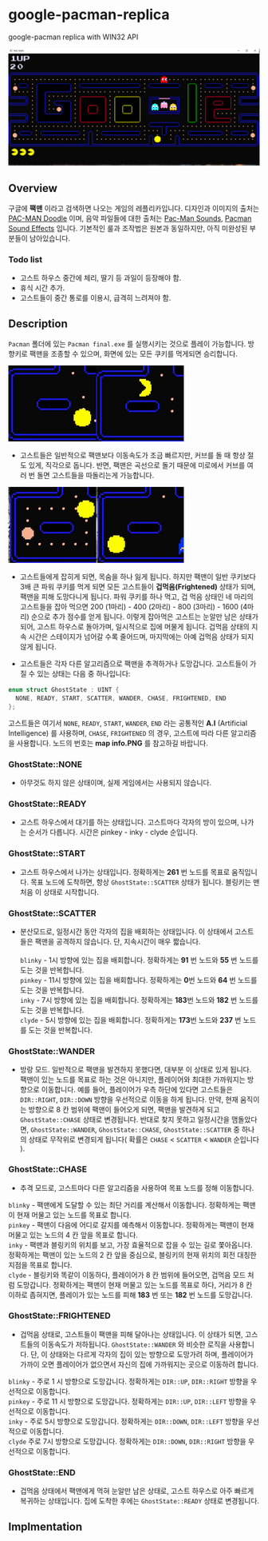# google-pacman-replica
google-pacman replica with WIN32 API

<img src='https://github.com/teumal/google-pacman-replica/blob/main/pacman%20screenshot.PNG?raw=true'></img>

## Overview
구글에 **팩맨** 이라고 검색하면 나오는 게임의 레플리카입니다. 디자인과 이미지의 출처는 [PAC-MAN Doodle](https://www.google.com/search?q=%ED%8C%A9%EB%A7%A8&sxsrf=AJOqlzXBLCsyMjlyfYBAdCktiTSromhGOQ%3A1675050104488&source=hp&ei=eDzXY5qqG5vw4-EPz-mc4As&iflsig=AK50M_UAAAAAY9dKiHjFIRKgkVezUuriGxuUGaxih4ap&oq=&gs_lcp=Cgdnd3Mtd2l6EAMYAzIHCCMQ6gIQJzIHCCMQ6gIQJzIHCCMQ6gIQJzIHCCMQ6gIQJzIHCCMQ6gIQJzIHCCMQ6gIQJzIHCCMQ6gIQJzIHCCMQ6gIQJzIHCCMQ6gIQJzIHCCMQ6gIQJ1AAWABg7hRoAXAAeACAAQCIAQCSAQCYAQCwAQo&sclient=gws-wiz) 이며, 음악 파일들에 대한 출처는  [Pac-Man Sounds](https://www.classicgaming.cc/classics/pac-man/sounds),  [Pacman Sound Effects](http://soundfxcenter.com/sound_effect/search.php?sfx=Pacman) 입니다. 기본적인 룰과 조작법은 원본과 동일하지만, 아직 미완성된 부분들이 남아있습니다. 

### Todo list
- 고스트 하우스 중간에 체리, 딸기 등 과일이 등장해야 함.
- 휴식 시간 추가.
- 고스트들이 중간 통로를 이용시, 급격히 느려져야 함.

## Description
``Pacman`` 폴더에 있는 ``Pacman final.exe`` 를 실행시키는 것으로 플레이 가능합니다. 방향키로 팩맨을 조종할 수 있으며, 화면에 있는 모든 쿠키를 먹게되면 승리합니다. 

<img src="https://github.com/teumal/google-pacman-replica/blob/main/ezgif.com-gif-maker.gif?raw=true"></img><img src="https://github.com/teumal/google-pacman-replica/blob/main/ghost%20curve%20to.gif?raw=true"></img><br>
- 고스트들은 일반적으로 팩맨보다 이동속도가 조금 빠르지만, 커브를 돌 때 항상 절도 있게, 직각으로 돕니다. 반면, 팩맨은 곡선으로 돌기 때문에 미로에서 커브를 여러 번 돌면 고스트들을 따돌리는게 가능합니다. <br>

<img src="https://github.com/teumal/google-pacman-replica/blob/main/ghost%20scared.gif?raw=true"></img><img src="https://github.com/teumal/google-pacman-replica/blob/main/pacman%20death.gif?raw=true"></img><br>
- 고스트들에게 잡히게 되면, 목숨을 하나 잃게 됩니다. 하지만 팩맨이 일반 쿠키보다 3배 큰 파워 쿠키를 먹게 되면  모든 고스트들이 **겁먹음(Frightened)** 상태가 되며, 팩맨을 피해 도망다니게 됩니다. 파워 쿠키를 하나 먹고, 겁 먹음 상태인 네 마리의 고스트들을 잡아 먹으면 200 (1마리) - 400 (2마리) - 800 (3마리) - 1600 (4마리) 순으로 추가 점수를 얻게 됩니다. 이렇게 잡아먹은 고스트는 눈알만 남은 상태가 되어, 고스트 하우스로 돌아가며, 일시적으로 집에 머물게 됩니다. 겁먹음 상태의 지속 시간은 스테이지가 넘어갈 수록 줄어드며, 마지막에는 아예 겁먹음 상태가 되지 않게 됩니다. 

- 고스트들은 각자 다른 알고리즘으로 팩맨을 추격하거나 도망갑니다. 고스트들이 가질 수 있는 상태는 다음 중 하나입니다:
``` c++
enum struct GhostState : UINT {
  NONE, READY, START, SCATTER, WANDER, CHASE, FRIGHTENED, END
};
```

고스트들은 여기서 ``NONE``, ``READY``, ``START``, ``WANDER``, ``END`` 라는 공통적인 **A.I** (Artificial Intelligence) 를 사용하며, ``CHASE``, ``FRIGHTENED`` 의 경우, 고스트에 따라 다른 알고리즘을 사용합니다. 노드의 번호는 **map info.PNG** 를 참고하길 바랍니다.



### GhostState::NONE
- 아무것도 하지 않은 상태이며, 실제 게임에서는 사용되지 않습니다. 

### GhostState::READY
- 고스트 하우스에서 대기를 하는 상태입니다. 고스트마다 각자의 방이 있으며, 나가는 순서가 다릅니다. 시간은 pinkey - inky - clyde 순입니다. 


### GhostState::START
- 고스트 하우스에서 나가는 상태입니다. 정확하게는 **261** 번 노드를 목표로 움직입니다. 목표 노드에 도착하면, 항상 ``GhostState::SCATTER`` 상태가 됩니다. 블링키는 맨 처음 이 상태로 시작합니다.

### GhostState::SCATTER
- 분산모드로, 일정시간 동안 각자의 집을 배회하는 상태입니다. 이 상태에서 고스트들은 팩맨을 공격하지 않습니다. 단, 지속시간이 매우 짧습니다. <br><br>
``blinky`` - 1시 방향에 있는 집을 배회합니다. 정확하게는 **91** 번 노드와 **55** 번 노드를 도는 것을 반복합니다.<br>
``pinkey`` - 11시 방향에 있는 집을 배회합니다. 정확하게는 **0**번 노드와 **64** 번 노드를 도는 것을 반복합니다. <br>
``inky`` - 7시 방향에 있는 집을 배회합니다. 정확하게는 **183**번 노드와 **182** 번 노드를 도는 것을 반복합니다.<br>
``clyde`` - 5시 방향에 있는 집을 배회합니다. 정확하게는 **173**번 노드와 **237** 번 노드를 도는 것을 반복합니다. <br>

### GhostState::WANDER
- 방랑 모드. 일반적으로 팩맨을 발견하지 못했다면, 대부분 이 상태로 있게 됩니다. 팩맨이 있는 노드를 목표로 하는 것은 아니지만, 플레이어와 최대한 가까워지는 방향으로 이동합니다. 예를 들어, 플레이어가 우측 하단에 있다면 고스트들은 ``DIR::RIGHT``, ``DIR::DOWN`` 방향을 우선적으로 이동을 하게 됩니다. 만약, 현재 움직이는 방향으로 8 칸 범위에 팩맨이 들어오게 되면, 팩맨을 발견하게 되고 ``GhostState::CHASE`` 상태로 변경됩니다. 반대로 찾지 못하고 일정시간을 맴돌았다면,  ``GhostState::WANDER``, ``GhostState::CHASE``, ``GhostState::SCATTER`` 중 하나의 상태로 무작위로 변경되게 됩니다( 확률은 ``CHASE`` < ``SCATTER`` < ``WANDER`` 순입니다 ). 

### GhostState::CHASE
- 추격 모드로, 고스트마다 다른 알고리즘을 사용하여 목표 노드를 정해 이동합니다. <br>

``blinky`` - 팩맨에게 도달할 수 있는 최단 거리를 계산해서 이동합니다. 정확하게는 팩맨이 현재 머물고 있는 노드를 목표로 합니다. <br>
``pinkey`` - 팩맨이 다음에 어디로 갈지를 예측해서 이동합니다. 정확하게는 팩맨이 현재 머물고 있는 노드의 4 칸 앞을 목표로 합니다. <br>
``inky`` - 팩맨과 블링키의 위치를 보고, 가장 효율적으로 잡을 수 있는 길로 쫓아옵니다. 정확하게는 팩맨이 있는 노드의 2 칸 앞을 중심으로, 블링키의 현재 위치의 회전 대칭한 지점을 목표로 합니다.  <br>
``clyde`` - 블링키와 똑같이 이동하다, 플레이어가 8 칸 범위에 들어오면, 겁먹음 모드 처럼 도망갑니다. 정확하게는 팩맨이 현재 머물고 있는 노드를 목표로 하다, 거리가 8 칸 이하로 좁혀지면, 플레이가 있는 노드를 피해 **183** 번 또는 **182** 번 노드를  도망갑니다.<br>

### GhostState::FRIGHTENED
- 겁먹음 상태로, 고스트들이 팩맨을 피해 달아나는 상태입니다. 이 상태가 되면, 고스트들의 이동속도가 저하됩니다. ``GhostState::WANDER`` 와 비슷한 로직을 사용합니다. 단, 이 상태와는 다르게 각자의 집이 있는 방향으로 도망가려 하며, 플레이어가 가까이 오면  플레이어가 없으면서 자신의 집에 가까워지는 곳으로 이동하려 합니다. <br>

``blinky`` - 주로 1 시 방향으로 도망갑니다. 정확하게는 ``DIR::UP``, ``DIR::RIGHT`` 방향을 우선적으로 이동합니다.<br>
``pinkey`` - 주로 11 시 방향으로 도망갑니다. 정확하게는 ``DIR::UP``, ``DIR::LEFT`` 방향을 우선적으로 이동합니다. <br>
``inky`` - 주로 5시 방향으로 도망갑니다. 정확하게는 ``DIR::DOWN``, ``DIR::LEFT`` 방향을 우선적으로 이동합니다. <br>
``clyde`` 주로 7시 방향으로 도망갑니다. 정확하게는 ``DIR::DOWN``, ``DIR::RIGHT`` 방향을 우선적으로 이동합니다.  <br>

### GhostState::END
- 겁먹음 상태에서 팩맨에게 먹혀 눈알만 남은 상태로, 고스트 하우스로 아주 빠르게 복귀하는 상태입니다. 집에 도착한 후에는 ``GhostState::READY`` 상태로 변경됩니다.


## Implmentation

